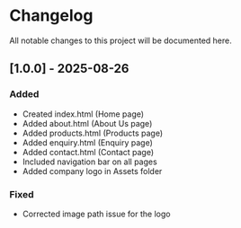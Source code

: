 # Changelog

All notable changes to this project will be documented here.

## [1.0.0] - 2025-08-26
### Added
- Created index.html (Home page)
- Added about.html (About Us page)
- Added products.html (Products page)
- Added enquiry.html (Enquiry page)
- Added contact.html (Contact page)
- Included navigation bar on all pages
- Added company logo in Assets folder

### Fixed
- Corrected image path issue for the logo
